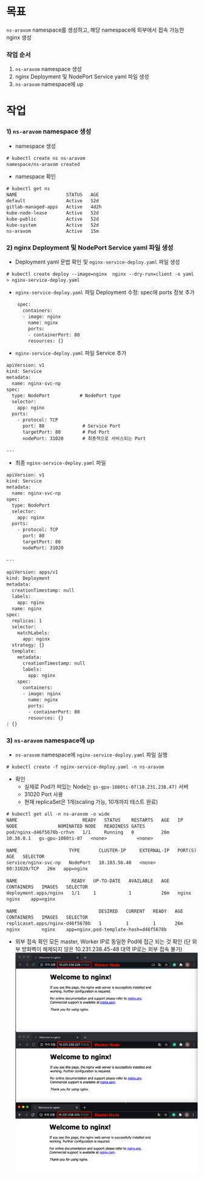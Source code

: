# 목표

`ns-aravom` namespace를 생성하고, 해당 namespace에 외부에서 접속 가능한 nginx 생성

### 작업 순서

1) `ns-aravom` namespace 생성
2) nginx Deployment 및 NodePort Service yaml 파일 생성
3) `ns-aravom` namespace에 up

# 작업

### 1) `ns-aravom` namespace 생성

* namespace 생성
```
# kubectl create ns ns-aravom
namespace/ns-aravom created
```

* namespace 확인
```
# kubectl get ns
NAME                  STATUS   AGE
default               Active   52d
gitlab-managed-apps   Active   4d2h
kube-node-lease       Active   52d
kube-public           Active   52d
kube-system           Active   52d
ns-aravom             Active   15m
```

### 2) nginx Deployment 및 NodePort Service yaml 파일 생성

* Deployment yaml 문법 확인 및 `nginx-service-deploy.yaml` 파일 생성
```
# kubectl create deploy --image=nginx  nginx --dry-run=client -o yaml > nginx-service-deploy.yaml
```

* `nginx-service-deploy.yaml` 파일 Deployment 수정: spec에 ports 정보 추가
```
    spec:
      containers:
      - image: nginx
        name: nginx
        ports:
        - containerPort: 80
        resources: {}
```

* `nginx-service-deploy.yaml` 파일 Service 추가
```
apiVersion: v1
kind: Service
metadata:
  name: nginx-svc-np
spec:
  type: NodePort           # NodePort type
  selector:
    app: nginx
  ports:
    - protocol: TCP
      port: 80              # Service Port
      targetPort: 80        # Pod Port
      nodePort: 31020       # 최종적으로 서비스되는 Port

---
```

* 최종 `nginx-service-deploy.yaml` 파일
```
apiVersion: v1
kind: Service
metadata:
  name: nginx-svc-np
spec:
  type: NodePort
  selector:
    app: nginx
  ports:
    - protocol: TCP
      port: 80
      targetPort: 80
      nodePort: 31020

---

apiVersion: apps/v1
kind: Deployment
metadata:
  creationTimestamp: null
  labels:
    app: nginx
  name: nginx
spec:
  replicas: 1
  selector:
    matchLabels:
      app: nginx
  strategy: {}
  template:
    metadata:
      creationTimestamp: null
      labels:
        app: nginx
    spec:
      containers:
      - image: nginx
        name: nginx
        ports:
        - containerPort: 80
        resources: {}
: {}
```

### 3) `ns-aravom` namespace에 up

* `ns-aravom` namespace에 `nginx-service-deploy.yaml` 파일 실행
```
# kubectl create -f nginx-service-deploy.yaml -n ns-aravom
```

* 확인
  * 실제로 Pod가 떠있는 Node는 `gs-gpu-1080ti-07(10.231.238.47)` 서버  
  * 31020 Port 사용
  * 현재 replicaSet은 1개(scaling 가능, 10개까지 테스트 완료)

```
# kubectl get all -n ns-aravom -o wide
NAME                        READY   STATUS    RESTARTS   AGE   IP          NODE               NOMINATED NODE   READINESS GATES
pod/nginx-d46f5678b-crhvn   1/1     Running   0          26m   10.38.0.1   gs-gpu-1080ti-07   <none>           <none>

NAME                   TYPE       CLUSTER-IP     EXTERNAL-IP   PORT(S)        AGE   SELECTOR
service/nginx-svc-np   NodePort   10.103.56.40   <none>        80:31020/TCP   26m   app=nginx

NAME                    READY   UP-TO-DATE   AVAILABLE   AGE   CONTAINERS   IMAGES   SELECTOR
deployment.apps/nginx   1/1     1            1           26m   nginx        nginx    app=nginx

NAME                              DESIRED   CURRENT   READY   AGE   CONTAINERS   IMAGES   SELECTOR
replicaset.apps/nginx-d46f5678b   1         1         1       26m   nginx        nginx    app=nginx,pod-template-hash=d46f5678b
```

* 외부 접속 확인
모든 master, Worker IP로 동일한 Pod에 접근 되는 것 확인
(단 외부 방화벽이 해제되지 않은 10.231.238.45-48 대역 IP로는 외부 접속 불가)
![](/STEP1-core-concepts-of-k8s/images/08-Namespaces-1.png)